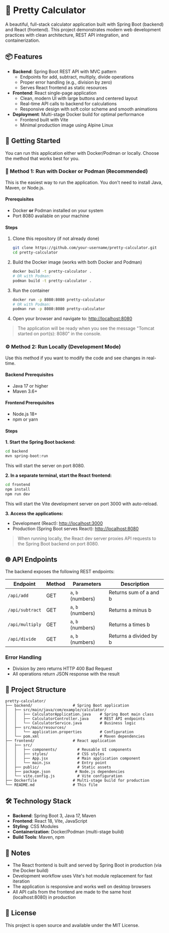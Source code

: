 # 🎯 Pretty Calculator

A beautiful, full-stack calculator application built with Spring Boot (backend) and React (frontend). This project demonstrates modern web development practices with clean architecture, REST API integration, and containerization.

## 📦 Features

- **Backend**: Spring Boot REST API with MVC pattern
  - Endpoints for add, subtract, multiply, divide operations
  - Proper error handling (e.g., division by zero)
  - Serves React frontend as static resources
- **Frontend**: React single-page application
  - Clean, modern UI with large buttons and centered layout
  - Real-time API calls to backend for calculations
  - Responsive design with soft color scheme and smooth animations
- **Deployment**: Multi-stage Docker build for optimal performance
  - Frontend built with Vite
  - Minimal production image using Alpine Linux

## 🚀 Getting Started

You can run this application either with Docker/Podman or locally. Choose the method that works best for you.

### 🐳 Method 1: Run with Docker or Podman (Recommended)

This is the easiest way to run the application. You don't need to install Java, Maven, or Node.js.

#### Prerequisites
- Docker **or** Podman installed on your system
- Port 8080 available on your machine

#### Steps

1. Clone this repository (if not already done)
   ```bash
   git clone https://github.com/your-username/pretty-calculator.git
   cd pretty-calculator
   ```

2. Build the Docker image (works with both Docker and Podman)
   ```bash
   docker build -t pretty-calculator .
   # OR with Podman:
   podman build -t pretty-calculator .
   ```

3. Run the container
   ```bash
   docker run -p 8080:8080 pretty-calculator
   # OR with Podman:
   podman run -p 8080:8080 pretty-calculator
   ```

4. Open your browser and navigate to:
   [http://localhost:8080](http://localhost:8080)

> The application will be ready when you see the message "Tomcat started on port(s): 8080" in the console.

### ⚙️ Method 2: Run Locally (Development Mode)

Use this method if you want to modify the code and see changes in real-time.

#### Backend Prerequisites
- Java 17 or higher
- Maven 3.6+

#### Frontend Prerequisites
- Node.js 18+
- npm or yarn

#### Steps

**1. Start the Spring Boot backend:**
```bash
cd backend
mvn spring-boot:run
```
This will start the server on port 8080.

**2. In a separate terminal, start the React frontend:**
```bash
cd frontend
npm install
npm run dev
```
This will start the Vite development server on port 3000 with auto-reload.

**3. Access the applications:**
- Development (React): [http://localhost:3000](http://localhost:3000)
- Production (Spring Boot serves React): [http://localhost:8080](http://localhost:8080)

> When running locally, the React dev server proxies API requests to the Spring Boot backend on port 8080.

## 🌐 API Endpoints

The backend exposes the following REST endpoints:

| Endpoint | Method | Parameters | Description |
|---------|--------|------------|-------------|
| `/api/add` | GET | `a`, `b` (numbers) | Returns sum of a and b |
| `/api/subtract` | GET | `a`, `b` (numbers) | Returns a minus b |
| `/api/multiply` | GET | `a`, `b` (numbers) | Returns a times b |
| `/api/divide` | GET | `a`, `b` (numbers) | Returns a divided by b |

### Error Handling
- Division by zero returns HTTP 400 Bad Request
- All operations return JSON response with the result

## 📁 Project Structure

```
pretty-calculator/
├── backend/                  # Spring Boot application
│   ├── src/main/java/com/example/calculator/
│   │   ├── CalculatorApplication.java    # Spring Boot main class
│   │   ├── CalculatorController.java     # REST API endpoints
│   │   └── CalculatorService.java        # Business logic
│   ├── src/main/resources/
│   │   └── application.properties        # Configuration
│   └── pom.xml                           # Maven dependencies
├── frontend/                 # React application
│   ├── src/
│   │   ├── components/         # Reusable UI components
│   │   ├── styles/             # CSS styles
│   │   ├── App.jsx             # Main application component
│   │   └── main.jsx            # Entry point
│   ├── public/                 # Static assets
│   ├── package.json           # Node.js dependencies
│   └── vite.config.js          # Vite configuration
├── Dockerfile                # Multi-stage build for production
└── README.md                 # This file
```

## 🛠️ Technology Stack

- **Backend**: Spring Boot 3, Java 17, Maven
- **Frontend**: React 18, Vite, JavaScript
- **Styling**: CSS Modules
- **Containerization**: Docker/Podman (multi-stage build)
- **Build Tools**: Maven, npm

## 📝 Notes

- The React frontend is built and served by Spring Boot in production (via the Docker build)
- Development workflow uses Vite's hot module replacement for fast iteration
- The application is responsive and works well on desktop browsers
- All API calls from the frontend are made to the same host (localhost:8080) in production

## 📎 License

This project is open source and available under the MIT License.